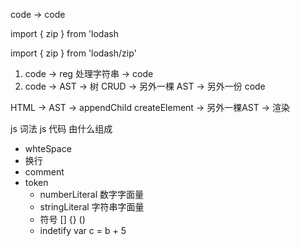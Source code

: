 code -> code

import { zip } from 'lodash

import { zip } from 'lodash/zip'

1.  code -> reg 处理字符串 -> code
2.  code -> AST -> 树 CRUD -> 另外一棵 AST -> 另外一份 code

HTML -> AST -> appendChild createElement -> 另外一棵AST -> 渲染

 js 词法
 js 代码 由什么组成
 - whteSpace
 -  换行
 - comment
 - token 
    -   numberLiteral   数字字面量
    -   stringLiteral   字符串字面量
    -   符号            [] {} ()
    -   indetify        var c = b + 5